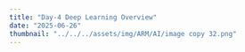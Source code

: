 ```yaml
---
title: "Day-4 Deep Learning Overview" 
date: "2025-06-26"
thumbnail: "../../../assets/img/ARM/AI/image copy 32.png"
---
```


